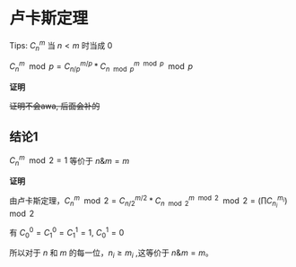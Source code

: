 # 卢卡斯定理

Tips: $C_{n}^{m}$ 当 $n < m$ 时当成  $0$ 

$C_{n}^{m} \mod p = C_{n/p}^{m/p} * C_{n \mod p}^{m \mod p} \mod p$

**证明**

~~证明不会awa, 后面会补的~~





## 结论1

$C_{n}^{m} \mod 2 = 1$ 等价于 $n \&  m = m$

**证明**

由卢卡斯定理，$C_{n}^{m} \mod 2 = C_{n / 2}^{m / 2} *  C_{n \mod 2}^{m \mod 2}\mod 2 = (\prod C_{n_i}^{m_i}) \mod 2$

有 $C_{0}^{0} = C_{1}^{0} = C_{1}^{1} = 1$, $C_{0}^{1} = 0$

所以对于 $n$ 和 $m$ 的每一位，$n_i \ge m_i$ ,这等价于 $n \& m = m$。









